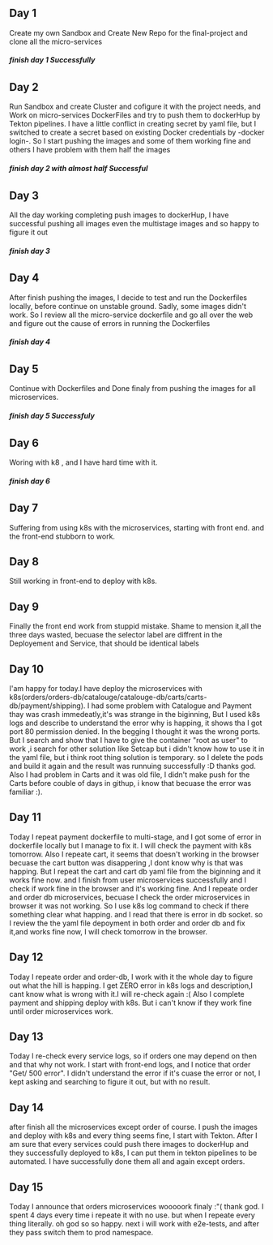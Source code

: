 ## Day 1
  Create my own Sandbox and Create New Repo for the final-project and clone all the micro-services  

###### **finish day 1 Successfully**

## Day 2
  Run Sandbox and create Cluster and cofigure it with the project needs, and Work on micro-services DockerFiles and try to push them to dockerHup by Tekton pipelines.
  I have a little conflict in creating secret by yaml file, but I switched to create a secret based on existing Docker credentials by -docker login-. So I start pushing the images and some of them working fine and others I have problem with them 
  half the images
###### **finish day 2 with almost half Successful**

## Day 3
 All the day working completing push images to dockerHup, I have successful pushing all images even the multistage images and so happy to figure it out 
###### **finish day 3**

## Day 4
 After finish  pushing the images, I decide to test and run the Dockerfiles locally, before continue on unstable ground. Sadly, some images didn't work. So I review all the micro-service dockerfile and go all over the web and figure out the cause of errors in running the Dockerfiles
###### **finish day 4**

## Day 5
 Continue with Dockerfiles and Done finaly from pushing the images for all microservices.

###### **finish day 5 Successfuly**

## Day 6 
 Woring with k8 , and I have hard time with it.

###### **finish day 6**

## Day 7
 Suffering from using k8s with the microservices, starting with front end. and the front-end stubborn to work.


## Day 8
 Still working in front-end to deploy with k8s.


## Day 9
 Finally the front end work from stuppid mistake. Shame to mension it,all the three days wasted, becuase the selector label are diffrent in the Deployement and Service, that should be identical labels

## Day 10

I'am happy for today.I have deploy the microservices with k8s(orders/orders-db/catalouge/catalouge-db/carts/carts-db/payment/shipping).
I had some problem with Catalogue and Payment thay was crash immedeatly,it's was strange in the biginning, But I used k8s logs and describe to understand the error why is happing, it shows tha I  got port 80 permission denied. In the begging I thought it was the wrong ports. But I search and show that I have to give the container "root as user" to work ,i search for other solution like Setcap but i didn't know how to use it in the yaml file, but i think root thing solution is temporary. so I delete the pods and build it again and the result was runnuing successfully :D thanks god. 
Also I had problem in Carts and it was old file, I didn't make push for the Carts before couble of days in githup, i know that becuase the error was familiar  :).
## Day 11
Today I repeat payment dockerfile to multi-stage, and I got some of error in dockerfile locally but I manage to fix it. I will check the payment with k8s tomorrow.
Also I repeate cart, it seems that doesn't working in the browser becuase the cart button was disappering ,I dont know  why is that was happing. But I repeat the cart and cart db yaml file from the biginning and it works fine now. and I finish from user microservices successfully and I check if work fine in the browser and it's working fine.
And I repeate order and order db  microservices, becuase I check the order microservices in browser it was not working. So  I use k8s log command to check if there something clear what happing. and I read that there is error in db socket. so I review the the yaml file depoyment in both order and order db and fix it,and works fine now, I will check tomorrow in the browser.

## Day 12

Today I repeate order and order-db, I work with it the whole day to figure out what the hill is happing. I get ZERO error in k8s logs and description,I cant know what is wrong with it.I will re-check again :(
Also I complete payment and shipping deploy with k8s. But i can't know if they work fine until order microservices work.

## Day 13

Today I re-check every service logs, so if orders one may depend on then and that why not work.  I start with front-end logs, and I notice that order "Get/ 500 error". I didn't understand the error if it's cuase the error or not, I kept asking and searching to figure it out, but with no result.


## Day 14
after finish all the microservices except order of course. I push the images and deploy with k8s and every thing seems fine, I start with Tekton. After I am sure that every services could push there images to dockerHup and they successfully deployed to k8s, I can put them in tekton pipelines to be automated.
I have successfully done them all and again except orders.

## Day 15
Today I announce that orders microservices wooooork finaly :"( thank god. I spent 4 days every time i repeate it with no use. but when I repeate every thing literally. oh god so so happy. next i will work with e2e-tests, and after they pass switch them to prod namespace.


